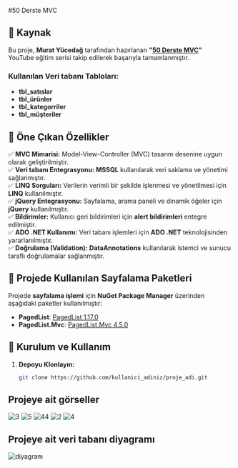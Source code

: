 #50 Derste MVC

## 📌 Kaynak

Bu proje, **Murat Yücedağ** tarafından hazırlanan **"[50 Derste MVC](https://www.youtube.com/playlist?list=PLKnjBHu2xXNPVta5RCvahuvJ2m7wVQ31K)"**  
YouTube eğitim serisi takip edilerek başarıyla tamamlanmıştır.  

### Kullanılan Veri tabanı Tabloları:
- **tbl_satıslar**  
- **tbl_ürünler**  
- **tbl_kategorriler**  
- **tbl_müşteriler**  

## 🚀 Öne Çıkan Özellikler

✅ **MVC Mimarisi:** Model-View-Controller (MVC) tasarım desenine uygun olarak geliştirilmiştir.  
✅ **Veri tabanı Entegrasyonu:** **MSSQL** kullanılarak veri saklama ve yönetimi sağlanmıştır.  
✅ **LINQ Sorguları:** Verilerin verimli bir şekilde işlenmesi ve yönetilmesi için **LINQ** kullanılmıştır.  
✅ **jQuery Entegrasyonu:** Sayfalama, arama paneli ve dinamik öğeler için **jQuery** kullanılmıştır.  
✅ **Bildirimler:** Kullanıcı geri bildirimleri için **alert bildirimleri** entegre edilmiştir.  
✅ **ADO .NET Kullanımı:** Veri tabanı işlemleri için **ADO .NET** teknolojisinden yararlanılmıştır.  
✅ **Doğrulama (Validation):** **DataAnnotations** kullanılarak istemci ve sunucu taraflı doğrulamalar sağlanmıştır.  

## 📄 Projede Kullanılan Sayfalama Paketleri

Projede **sayfalama işlemi** için **NuGet Package Manager** üzerinden aşağıdaki paketler kullanılmıştır:  

- **PagedList**: [PagedList 1.17.0](https://www.nuget.org/packages/PagedList/1.17.0?_src=template)  
- **PagedList.Mvc**: [PagedList.Mvc 4.5.0](https://www.nuget.org/packages/PagedList.Mvc/4.5.0?_src=template)  

## 🔧 Kurulum ve Kullanım

1. **Depoyu Klonlayın:**  
   ```sh
   git clone https://github.com/kullanici_adiniz/proje_adi.git

## Projeye ait görseller

![3](https://github.com/user-attachments/assets/a37fa0b4-d04f-45f1-b241-256d1fc8b73e)
![5](https://github.com/user-attachments/assets/609f0b86-1228-4fe3-9981-cc64fcf92e4f)
![44](https://github.com/user-attachments/assets/0678f4a5-20f8-472f-bd46-d9a02195221c)
![2](https://github.com/user-attachments/assets/5f4c6d00-123f-48d9-905d-6da66a1b173c)
![4](https://github.com/user-attachments/assets/536f4556-3fef-498d-b339-3713153bc09e)

## Projeye ait veri tabanı diyagramı
![diyagram](https://github.com/user-attachments/assets/3af4d24d-c67f-4a9f-8c30-8453b6990e5c)
